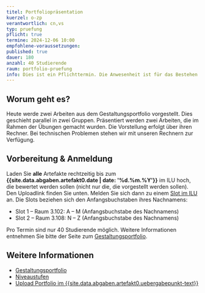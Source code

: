```yaml
---
titel: Portfoliopräsentation
kuerzel: o-zp
verantwortlich: cn,vs
typ: pruefung
pflicht: true
termine: 2024-12-06 10:00
empfohlene-voraussetzungen:
published: true
dauer: 180
anzahl: 40 Studierende
raum: portfolio-pruefung
info: Dies ist ein Pflichttermin. Die Anwesenheit ist für das Bestehen des Moduls erforderlich.
---
```


## Worum geht es?

Heute werde zwei Arbeiten aus dem Gestaltungsportfolio vorgestellt. Dies geschieht parallel in zwei Gruppen. Präsentiert werden zwei Arbeiten, die im Rahmen der Übungen gemacht wurden. Die Vorstellung erfolgt über ihren Rechner. Bei technischen Problemen stehen wir mit unseren Rechnern zur Verfügung.

## Vorbereitung & Anmeldung

Laden Sie **alle** Artefakte rechtzeitig bis zum **{{site.data.abgaben.artefakt0.date | date: '%d.%m.%Y'}}** im ILU hoch, die bewertet werden sollen (nicht nur die, die vorgestellt werden sollen). Den Uploadlink finden Sie unten. Melden Sie sich dann zu einem [Slot im ILU](https://ilu.th-koeln.de/ilias.php?baseClass=ilrepositorygui&ref_id=431172) an. Die Slots beziehen sich den Anfangsbuchstaben ihres Nachnamens:

- Slot 1 – Raum 3.102: A – M (Anfangsbuchstabe des Nachnamens)
- Slot 2 – Raum 3.108: N – Z (Anfangsbuchstabe des Nachnamens)

Pro Termin sind nur 40 Studierende möglich. Weitere Informationen entnehmen Sie bitte der Seite zum [Gestaltungsportfolio](../../gestaltungsportfolio/).

## Weitere Informationen

- [Gestaltungsportfolio](../../gestaltungsportfolio/)
- [Niveaustufen](../../niveaustufen/)
- [Upload Portfolio im {{site.data.abgaben.artefakt0.uebergabepunkt-text}}]({{site.data.abgaben.artefakt0.uebergabepunkt-link}})
